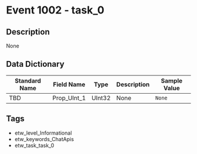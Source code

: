 # Event 1002 - task_0

## Description
None

## Data Dictionary
|Standard Name|Field Name|Type|Description|Sample Value|
|---|---|---|---|---|
|TBD|Prop_UInt_1|UInt32|None|`None`|

## Tags
* etw_level_Informational
* etw_keywords_ChatApis
* etw_task_task_0